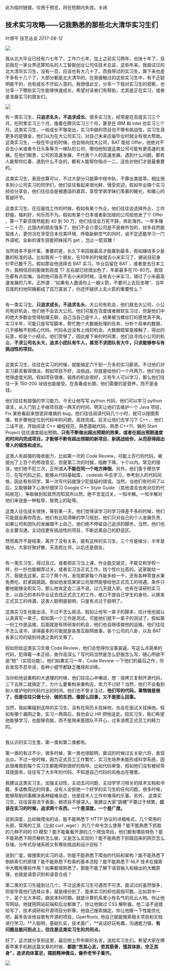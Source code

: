 此为临时链接，仅用于预览，将在短期内失效。关闭

## 技术实习攻略——记我熟悉的那些北大清华实习生们

叶顺平  技艺丛谈  _2017-08-12_

![](http://mmbiz.qpic.cn/mmbiz_gif/qX2ED6UwyKG3rmlI47BQAAQ9ur3r6P6aOOOcSzO4IIMMSJcNcqwnhviauKxbicN26bZkZEDT6xrQAMbhjEBYBCzA/0?wx_fmt=gif&tp=webp&wxfrom=5&wx_lazy=1)

  

我从北大毕业已经有六七年了，工作六七年，加上之前实习两年，也快十年了。目前我在一家业界还算知名的人工智能创业公司任技术总监，这些年来，我面试过的北大清华实习生，没有一百，应该也有大几十了。而我带过的实习生，算下来也差不多有十几个了，大部分都是北大清华的。在我接触过的这些实习生中，有不乏聪明能干的，也有成长不尽如人意的。我想借此文，分享一下我对实习生的观察，也分享一下哪些实习生能够快速成长，希望对读者们有帮助，尤其是正在实习，或者是准备实习的朋友们。

![](http://mmbiz.qpic.cn/mmbiz_jpg/qX2ED6UwyKGBOMQWFvEBzaxWLlJcs879hKibBoXJ7TWoxSwGqREyeZI2S3I1dULf0GAOFZWMMBPWVrFFjODLhPw/640?wx_fmt=jpeg&tp=webp&wxfrom=5&wx_lazy=1&wx_co=1)

有一类实习生，**只追求名头，不追求成长**。很多实习生，经常是在百度实习三个月，在阿里实习三个月，接着在腾讯实习三个月，甚至在 IBM 和 Intel 也实习三个月。这类实习生，一般成长不够突出，实习中做的项目也不够有挑战性，实习生涯更多的是镀金，他们以为在大公司实习，对自己未来应届毕业时就业有很大帮助。这类实习生，一般在毕业的时候，也会倾向找大公司，BAT 能给 Offer，他绝对不会去小米或者今日头条等次一梯队的公司，哪怕他知道这类公司可能有更高速的发展。在他们眼里，公司的高速发展，不代表个人的高速发展。遇到什么问题，都有人能帮你扛着，遇到什么不会的，都有人能帮你指点一二，这些对他们才是最重要的。

  

这类实习生，表现也算可以，不过大部分只能算中规中轨，不算出类拔萃。相比很多到小公司实习的同学们，他们往往看起来很光鲜，很受欢迎。假如毕业搞个实习经验分享会，他们往往会是被邀请的嘉宾，享受学弟学妹们羡慕的眼光，和暖心的答疑环节。

  

这类实习生，在应届找工作的时候，假如有某个外企，他们往往会选择外企，工作舒服，福利好，何乐而不为。假如有某个日本或者新加坡的公司给他发了个 Offer ，算一下薪资居然能到 40 到 50 万，他们往往会万死不辞，奔赴海外。一年多赚一二十万，比国内的朋友强多了，他们不会介意公司是不是做外包的，钱多自然能锻炼人，更何况在享受日本优美环境、呼吸新鲜空气的同时，说不定还能学习一门外语呢，全新的谋生技能把妹技巧 get ，岂止一箭双雕！

  

当然钱多不是坏事，重要的是，长久下来回报最高才能赢到最多，假如赚钱多少是赢的标准的话。比如我有一个朋友，在10年的时候就去小米实习了，据说目前身价早已数千万。假如那会他选择去 BAT 实习，毕业后留在 BAT ，或者是去日本工作，我相信目前能做到百度 T7 左右就已经很出色了，年薪最多在70-80万。我现在都有点后悔，当初他问我去不去小米的时候，没有去小米实习，错过了小米最高速发展的几年。正所谓：“如果有人邀请你上一艘火箭，不要问上去后坐哪”，当年百度的扫地阿姨都成了百万富翁了，你还怀疑挤上去火箭的重要性么？

![](data:image/gif;base64,iVBORw0KGgoAAAANSUhEUgAAAAEAAAABCAYAAAAfFcSJAAAADUlEQVQImWNgYGBgAAAABQABh6FO1AAAAABJRU5ErkJggg==)

有一类实习生，**只追求成长，不追求名头**。大公司有机会，他们就去大公司，小公司有好机会，他们绝不会去大公司。他们可能在百度或者微软实习过，但是他们中的绝大多数会觉得枯燥无聊，自己当自己是牛人，结果被当螺丝钉的感觉真不爽。实习半年，可能只是写写脚本，帮忙跑个大数据处理的任务，分析个简单的数据，几乎接触不到核心代码，代码永远没有上线的机会。大数据框架是接触了，得出的玩意，却是个小结论。他们受够了，因此接下来的时间里，他们会寻找小公司的机会。**不求公司名头大，追求小团队有牛人，甚至不求团队有大牛，只求能够参与有挑战性的项目。**

![](data:image/gif;base64,iVBORw0KGgoAAAANSUhEUgAAAAEAAAABCAYAAAAfFcSJAAAADUlEQVQImWNgYGBgAAAABQABh6FO1AAAAABJRU5ErkJggg==)

  

这类实习生，往往在实习的时候，就能搞定六千到一万多的实习薪资。不过他们对实习薪资看得很淡，假如项目不好，没挑战，你就是给他们一个月两万，他们也会觉得虚度光阴。假如项目很难，锻炼的机会很好，又有牛人可以学习，那么他们往往一天 150-200 块钱也能接受。在青春成长期，他们需要的是营养，而不是金钱。

  

他们往往有超强的学习能力。今天让他写写 python 代码，他们可以学习 python 语言，从入门到上手做项目就一两天的时间。明天让他们去维护一个 Java 项目，Fix 某些看起来很诡异难搞的 bug，他们往往阅读代码几个小时，就可以按图索骥，有步骤地定位到代码中的问题，高效完成。后天让他们去学习下 C++， 他们二话不说，开始阅读 C++ 编程规范，熟悉基础代码，熟悉 C++11，做的 Start Project 往往速度超出预期。**只有不断做出超出预期的效果，或者在超出预期速度的时间内完成项目，才能够不断有超出预期的新项目、新挑战给你，从而获得超出常人的锻炼和成长。**

  

这类人有超强的吸收能力，比如第一次的 Code Review，可能上百行的代码，被提出了上百个的修改意见，但是第二次的时候，指数下降，十个以内。常见的错误，他们绝不犯三次，正所谓**人不能在同一个地方摔倒**。另外，他们善于模仿学习，在写代码之前，能够从代码基础库， codelab 中去学习，参考别人的代码风格，因此有些同学，第一次写代码就很少犯低级的错误。当然，当他们有时间了以后，又能够静下心来仔细学习 Google C++ Style Guide （其他语言也有对应的代码规范），争取做到知其然而知其所以然，绝不含混过关，一知半解。一知半解对他们来说是一种耻辱，智商上的耻辱。

  

这类人往往成长很快，等到某一天，他们觉得该学习的学习得差不多的时候，他们可能就会离你而去。他们有比较清晰的学习规划，他们只对自己的个人发展负责，如果公司和团队的发展跟不上自己，他们绝不停留自己追求的脚步。当然，他们也会主要沟通，主动找更有挑战性的项目，不断远离自己的舒适区。

  

然而离开不是结束，离开了没有关系，能有这样的实习生，三个月是缘分，半年是福分。大家好聚好散，天涯若比邻，以后还是朋友。

![](data:image/gif;base64,iVBORw0KGgoAAAANSUhEUgAAAAEAAAABCAYAAAAfFcSJAAAADUlEQVQImWNgYGBgAAAABQABh6FO1AAAAABJRU5ErkJggg==)

有一类实习生，得过且过。或者把实习当上课，作业能交就交，不能交和学校一样，抄一抄也能糊弄过关。或者实习当正式工作，找个性价比高的。这家能给一万，我就去这家。实习了两个月，发现那家每个月能多给一千，还有各种零食水果免费吃，赶紧跳跳跳。假如他发现某家公司居然能够给他正式员工的待遇，条件只要他能够全职实习，那么他肯定会二话不说，过几天就入职。也有在读研的实习生，以自己的本科毕业证去找正式员工的工作，绝口不提自己学生的身份，以换来正式员工的待遇。这类人聪明是聪明，只是有点过于聪明了。

  

这类实习生也能出活，不过不怎么挑活。假如让他写一辈子的脚本，估计他也就认认真真写一辈子。假如第一个工作是测试，可能他们就干一辈子的测试了。假如第一份工作是运维，后面就是有转研发的机会，他们也会继续做他的运维。他们往往不怎么读书，读得最多的可能就是各类互联网故事，各个公司的八卦，以及 BAT 各家公司的级别待遇之类的文章了。

  

假如你给这类实习生做 Code Review，他们会觉得你没事装逼，写这么点简单的代码，犯得着一本正经，故作高深么？写代码当然是怎么舒服怎么写，随心所欲不逾“矩”（实现功能）。他们如果实习一年，Code Review 一下他们的最后之作，你会发现不忍卒读，各种小细节都缺乏雕琢和训练。

  

当你和他说重构的大道理的时候，他们往往心中嘲讽，想：我拷贝复制开源代码，三下五除二就搞定了，为什么要重构来重构去，卖力不讨好？当然，他们不会看到别人维护他的代码付出的时间。他们也不曾关注过，**他们写的代码，事情做是做了，但是往往只做七分**。**做的东西，像那么回事，又不是那么回事。**

  

当然，我如果碰到这样的实习生，没有在简历关挂掉他，也会在面试关挂掉他。假如有哪个漏网之鱼，实习一两周后，我也会让 HR 把他送走。招实习生，我们希望他能够学习，也能够贡献，而不是用来惹团队不开心，过多浪费正式员工的精力的。

![](data:image/gif;base64,iVBORw0KGgoAAAANSUhEUgAAAAEAAAABCAYAAAAfFcSJAAAADUlEQVQImWNgYGBgAAAABQABh6FO1AAAAABJRU5ErkJggg==)

我认识的实习生里，第一类和第二类都有。

  

第一类的有过不少。很多时候，第一类也很聪明，面试的时候过五关斩六将，表现出众。不过一些时候，因为正式员工工作繁忙，实习生培养未能形成科学系统，因此很难做到每个实习生都能得到很好的指导。比如代码审查，假如他们没有被经常耳提面命，往往写了大半年的代码，不知道自己代码的风格出在哪里。

  

我建议这类实习生，加强主动性，主动去问问题，主动学学习相关的技术文档和书籍，多请教周边的同事。没有人会拒绝一个好学的实习生的任何问题，很多时候，能够帮助同事解决各种疑难杂症，也是技术人工作中难得的乐事。另外， 这类实习生，往往容易流于表面，做项目不够深入。我建议大家“跳槽”不要过于频繁，**应该在实习的时候，追求两个东西，一个是深度，一个是广度。**

  

说到深度，比如做爬虫的话，能不能熟悉下 HTTP 协议的详细格式，几个常用的头部，常用的工具（比如 curl ,wget ）的几个命令怎么使用？能不能熟悉下抓取的几种不同的 IO 模型？能不能看看开源的几个爬虫项目，他们都有哪些特色？能不能熟悉下网页解析怎么做，又是怎么实现的？能不能熟悉下抓取回来的网页怎么存储，分布式存储系统又有哪些挑战和设计目标？

  

说到广度，做搜索的实习的话，你能不能熟悉下爬虫的代码和架构？能不能熟悉下倒排索引的原理？能不能熟悉下检索的基本流程？能不能熟悉下 NLP 技术在搜索中大概有哪些作用？如果都很熟悉了，那能不能了解下语音输入和输出的大概原理，也就是语音识别和语音合成？

  

第二类的实习生碰到过几个。不过这类实习生可遇而不可求，面试过的虽然很多，但是毕竟他们选择众多，就是缘份到了，能来实习的却也屈指可数。比如其中一个，是个北大本硕，据说本科时期，就是计算机系里小有名气的风云人物。你让他写网站，他就把网站前端和后台都做了。你让他做过 CSS 解析器，他二话不说就给写了，技术调研和开源项目分析等，他自己搜索搞定。你让他做一下性能优化吧，最多告诉他谷歌有开源的项目，Gperftools, 他自己就能搜索相关项目和文档进行学习。**人聪明，基础扎实，技术面广，**说话好玩有趣，沟通能力强，**有问题总能问到点上，往往是这类实习生的共同点。**

  

好了，这次就分享到这里，最后附上乔布斯的名言，送给实习生们。希望大家在捧着苹果手机刷这篇文章的时候，**都能“苦其心志，劳其筋骨，饿其体肤，空乏其身”，追求肉体富足，摆脱精神傻瓜，像乔老爷子看齐。**

  

![](http://mmbiz.qpic.cn/mmbiz_jpg/qX2ED6UwyKG3rmlI47BQAAQ9ur3r6P6aX6vwawrKvbMOm2IOGauulVgboR5s2r8Lib8dEA8evgY322iaKDFGgkbA/640?wx_fmt=jpeg&tp=webp&wxfrom=5&wx_lazy=1&wx_co=1)

<!--stackedit_data:
eyJoaXN0b3J5IjpbLTY4MTc1NjgwMF19
-->